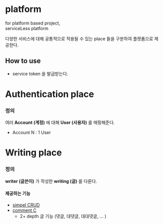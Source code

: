 # platform
for platform based project,  
serviceLess platform

다양한 서비스에 대해 공통적으로 적용될 수 있는 place 들을 구분하여 플랫폼으로 제공한다.

## How to use
- service token 을 발급받는다.

# Authentication place
### 정의
여러 **Account (계정)** 에 대해 **User (사용자)** 를 매핑해준다.  
- Account N : 1 User


# Writing place
### 정의
**writer (글쓴이)** 가 작성한 **writing (글)** 를 다룬다.

#### 제공하는 기능
- [simpel CRUD](https://github.com/Team-Smeme/platform/wiki/Writing#%EA%B8%B0%EB%8A%A5)
- [comment C](https://github.com/Team-Smeme/platform/wiki/Writing#depth-crud)
  - 2+ depth 글 기능 (댓글, 대댓글, 대대댓글, ... )
